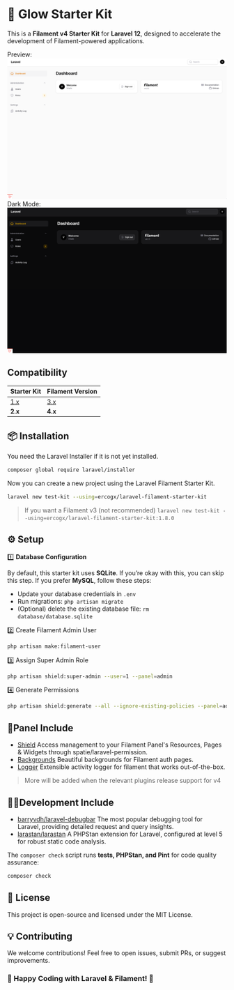 # 🚀 Glow Starter Kit

This is a **Filament v4 Starter Kit** for **Laravel 12**, designed to accelerate the development of Filament-powered applications.

Preview:
![](https://raw.githubusercontent.com/ercogx/laravel-filament-starter-kit/main/preview-white.png)
Dark Mode:
![](https://raw.githubusercontent.com/ercogx/laravel-filament-starter-kit/main/preview.png)

## Compatibility

| Starter Kit                                                            | Filament Version                                        |
|------------------------------------------------------------------------|---------------------------------------------------------|
| [1.x](https://github.com/Ercogx/laravel-filament-starter-kit/tree/1.x) | [3.x](https://github.com/filamentphp/filament/tree/3.x) |
| **2.x**                                                                | **4.x**                                                 |


## 📦 Installation

You need the Laravel Installer if it is not yet installed.

```bash
composer global require laravel/installer
```

Now you can create a new project using the Laravel Filament Starter Kit.

```bash
laravel new test-kit --using=ercogx/laravel-filament-starter-kit
```

> If you want a Filament v3 (not recommended) ```laravel new test-kit --using=ercogx/laravel-filament-starter-kit:1.8.0```

## ⚙️ Setup

1️⃣ **Database Configuration**

By default, this starter kit uses **SQLite**. If you’re okay with this, you can skip this step. If you prefer **MySQL**, follow these steps:

- Update your database credentials in `.env`
- Run migrations: `php artisan migrate`
- (Optional) delete the existing database file: ```rm database/database.sqlite```

2️⃣ Create Filament Admin User
```bash
php artisan make:filament-user
```

3️⃣ Assign Super Admin Role
```bash
php artisan shield:super-admin --user=1 --panel=admin
```

4️⃣ Generate Permissions
```bash
php artisan shield:generate --all --ignore-existing-policies --panel=admin
```

## 🌟Panel Include 

- [Shield](https://filamentphp.com/plugins/bezhansalleh-shield) Access management to your Filament Panel's Resources, Pages & Widgets through spatie/laravel-permission.
- [Backgrounds](https://filamentphp.com/plugins/swisnl-backgrounds) Beautiful backgrounds for Filament auth pages.
- [Logger](https://filamentphp.com/plugins/z3d0x-logger) Extensible activity logger for filament that works out-of-the-box.

> More will be added when the relevant plugins release support for v4

## 🧑‍💻Development Include

- [barryvdh/laravel-debugbar](https://github.com/barryvdh/laravel-debugbar) The most popular debugging tool for Laravel, providing detailed request and query insights.
- [larastan/larastan](https://github.com/larastan/larastan) A PHPStan extension for Laravel, configured at level 5 for robust static code analysis.

The `composer check` script runs **tests, PHPStan, and Pint** for code quality assurance:
```bash
composer check
```

## 📜 License

This project is open-source and licensed under the MIT License.

## 💡 Contributing

We welcome contributions! Feel free to open issues, submit PRs, or suggest improvements.


### 🚀 Happy Coding with Laravel & Filament! 🎉
